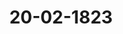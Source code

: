 ---  
schema: default  
title: 20-02-1823  
organization: Team Charlie  
notes: "<p>Description</p><p>Dritte Sitzung.

Geschehen, Frankfurt den 20. Februar 1823.

In Gegenwart

aller in der zweiten Sitzung Anwesenden.</p><p>§.17</p><p>Mittheilungen von Oesterreich, Rußland und Preussen, über die Resul=

tate des Cöngresses von Verona, 1822.

(2. Sttz. §. 14 d. J.

Würtemberg. Die Gesandtschaft ist, in Uebereinstimmung mit der von ihr in der

Sitzung vom 6. dieses Monats abgegebenen Erklärung, ermächtigt, nicht nur jeder Be=

schlußnahme beizutreten, sondern ausdrücklich auf eine solche anzutragen, wodurch von Seiten

der Bundesversammlung, als Organ des Bundes, der lebhafteste Dank für die geschehene

wichtige Mittheilung ausgedrückt und zugleich die vollständigste Anerkennung der auf Er=

haltung und Befestigung der Ruhe, der Ordnung und der Sicherheit in Europa gerichteten

Absichten der hohen Monarchen Oesterreichs, Preussens und Rußlands erklärt werde — Ab=

sichten, deren Reinheit und Offenheit, in dem öffentlichen Bekenntnisse zu einem Systeme,

das eben sowohl auf die Unabhängigkeit und Stärke der Regierungen, als auf die wohl=

verstandenen Jnteressen der Völker und auf die Erhaltung des durch die Tractate gesicherten

Zustandes gebaut ist, auf die überzeugendste Weise sich darlege.

Hierauf aber haben sich, nach der Ueberzeugung ihres allerhöchsten Hofes, die von der

Bundesversammlung zu machenden Erwiederungen auf die vorliegenden Mittheilungen der

Resultate einer Verhandlung, deren nähere Kenntniß ihr abgeht, um so gewisser zu be=

schränken, als einerseits von der Mehrheit eine förmliche Berathung des Jnhalts jener Mit=

theilungen, im Zwecke einer, Namens des Bundes, darauf zu ertheilenden Ruckäusserung,

nicht beliebt worden ist, und andererseits die in den Zwecken des Bundes begrundete

Stellung desselben zu allen auswärtigen Mächten es der Bundesversammlung, unter den

angeführten Umständen, besonders zur Pflicht zu machen scheint, bei dem bezeichneten Ge=

sichtspuncte stehen zu bleiben.An einer von diesem Gesichtspuncte sich entfernenden Beschlußnahme, kann mithin die

Gesandtschaft keinen Antheil nehmen.

Kurhessen. Auf die, von Oesterreichischer und Preussischer Seite geschehene, directe

Mittheilung der Circular=Depesche vom 14. December 1822, haben Seine Königliche Hoheit

der Kurfürst schon früher Jhre Uebereinstimmung mit den darin ausgesprochenen weisen

und erhaltenden Grundsätzen erklärt, und diesemnach mich angewiesen, hinsichtlich der Er=

wiederung der dem Deutschen Bunde gemachten Mittheilung, dem Königlich=Baierischen

Antrage mich anzuschliessen.

Präsidium: wolle in der nächsten Sitzung den Entwurf Beschlusses und der Er=

wiederung an die Cabinete von Oesterreich und Preussen, dann an den Kaiserlich=Russischen

Herrn Gesandten Freiherrn von Anstett, vorlegen.</p><p>§.18</p><p>Vertrag zwischen dem Königreiche Sachsen und dem Herzogthume Sach

sen=Gotha und Alkenbürg, die Vertretung des Sachsen=Gothai=

schen Cavalerie= und Artillerie=Contingents durch das Königreich

Sachsen betr.

(30. Sitz. §. 229 v. J. 1821.)

Oesterreich. Jn Betreff des in der 7. Bundestags=Sitzung vom 22. Febr. 1821

in Anregung gekommenen Antrags, daß von Seite des Bundes die Garantie eines am

7. Januar desselben Jahres zwischen dem Königreiche Sachsen und dem Herzogthume Sachsen=

Gotha und Altenburg abgeschlossenen Vertrags, über die Vertretung des Sachsen=Gothaischen

Cavalerie= und Artillerie=Contingents, übernommen werden möge, findet der Kaiserlich=

Königliche Hof keinen Anstand, den bereits vorliegenden Abstimmungen beizutreten und

sich daher für die Uebernahme dieser Garantie zu erklären.</p><p>§.19</p><p>Besoldungs= und Pensions=Rückstände der zum vormaligen Kaiserlichen

und Reichskammergerichte gehörigen Personen betreffend.

(1. Sitz. 5. 3 d. J.)

Preussen. Die Königlich=Preussische Regierung ist bei Beurtheilung des erfolgten

Gutachtens von der Ansich ausgegangen, daß die baldige Erledigung der so lange schon

anhängig gewesenen Sache, mittelst nunmehriger Berücksichtigung der alten Ruckstände,

dringend zu wünschen sey, demnach, und da auf dem Wege früherer Erörterung ein bal=

diges Ende schwer abzusehen sey, wohl bei jeder Bundesregierung eine Geneigtheit, auf

die jetzt gemahten Vorschläge einzugehen, vorausgesetzt werden könne; so wie eine solche

Geneigtheit bei der Königlich=Preussischen Regierung im Wesentlichen statt findet.Wenn nun, in Anwendung dieser Ansicht, zunächst das Maas der zu übernehmenden

Verbindlichkeit erörtert wird; so bestimmt dasselbe, nach Jnhalt des Gutachtens, sich grösser

oder geringer, je nachdem eine Verpflichtung, die Kammergerichts=Procuratoren, Advocaten

und andere zur vierten Classe gehörige Jndividuen für die Zeit von 1806 bis 1817 zu pensio=

niren, anerkannt wird oder nicht. Daß eine solche Verpflichtung (eine Verpflich=

tung im eigentlichen und gewöhnlichen Sinne) statt finde, wird diesseits nicht eingeräumt,

und es wird eben um deßwillen auch der Rechtögrund der von dem Grafen von Rei=

gersberg angebrachten Nachforderung allerdings bestritten.

Es kann nun zwar kein dermaliges Geschäft der Bundestagsgesandtschaft seyn, den

rückwirkenden Einsluß zu prüfen, welchen die Erklärungen anderer Bundesregierungen auf die

diesseitige, von jener allgemeinen Voraussetzung ausgehende Geneigtheit, im näher ein=

gesehenen und überschauten Zusammenhauge, demnächst äussern könnten. Die Gesandtschaft

ist jedoch jedenfalls autorisirt zu erklären:

daß, wenn die übrigen Bundesstaaten, ohne eine Verpflichtung jener Art an=

zuerkennen, der bemerkten Classe des vormaligen Personals die geforderten Rück=

stände aus Rücksichten der Milde und Billigkeit zu bewilligen und deren Verthei=

lung, als einer gemeinsamen Last, nach der jetzigen Bundesmatrikel zu

beschliessen geneigt seyn sollten, auch Preussen sich einer solchen Mitwirtung nicht

entziehen werde.

Jn Gemäßheit dieser Erklärung, wie der derselben zum Grunde liegenden Hauptansicht,

würde nun zwar die diesseitige Regierung es auch ihrerseits für keinen näher zu begrun=

denden Vorschlag erkennen, daß dasjenige, was bis dahin an den Grafen von Reigersberg

von einzelnen Bundesregierungen nicht gezahlt worden, jetzt zur Vertheilung auf sämmt=

liche Regierungen gebracht würde. Ob aber diejenigen Regierungen, welche die Zahlung

gemacht haben, ihrerseits sich verpflichtet geglaubt haben, steht nicht zur Untersuchung,

eben so wenig aber auch zur Berücksichtigung anderer Regierungen, so lange die

Verpflichtung nicht allgemein gültig dargethan worden. Fänden daher Bun

desregierungen, die bis dahin nicht gezahlt haben, zu der Nachfolge sich nicht etwa aus

anderen Gründen gleichfalls bewogen; so würde die Zahlung ihres Beitrages, in

Folge derselben Ansicht und desselben Zusammenhanges, gar nicht erfolgen, nach

welchem eine wirklich vorliegende Verpflichtung zu Uebernahme der ganzen Ruckstände

Classe an und für sich, als im eigentlichen Sinne ermangelnd, angefuhrtermaßen

gleichfalls nicht bewegen kann.

Jndem daher die diesseitige Bundestagsgesandtschaft die Unzulässigkeit einer solchen Rück=

vertheilung des Nichtgezahlten auf sämmtliche Regierungen, nach der Königlich Baieri scher Seits erfolgten Bemerkung, unbedenklich einräumt, ist sie doch andererseits gleich un=

verholen zu eröffnen gemüssigt, daß diesseits die an die Stelle gesetzte Einleitung,

aus denjenigen Gründen und in demselben Zusammenhange, wie die Erklärung der

Königlich=Baierischen Bundestagsgesandtschaft ihn angiebt, niemalo ge

billigt oder getheilt werden könnte.

Diejenigen Regierungen, welche den mehrbemerkten Beitrag bis dahin nicht gezahlt

haben, sind eben so wenig aSäumige, die durch irgend eine Maasregel zu binden

sind, in dieser Beziehung, als sie säumig sind oder heissen können, wenn sie nach Rechts=

bewandniß Anstand nehmen, die ganze betreffende Classe zu befriedigen. Es hat denselben,

nach diesseitiger beharrlicher Ansicht, weder in der allgemeinen noch besondern bemerkten

Beziehung, bis dahin etwas robgelegens, und es wird auch ferner in den Gesichtspunct

einer obliegenden Leistung nichts dieser Art zu bringen seyn. Die Nachzahlung

muß eben so wohl für freiwillig gehalten werden, als die Auszahlung

der Classe überhaupt dafür zu erkennen ist.

Jn so fern daher die mehrbemerkte Erklärung, nach Jnhalt und Ausdruck, einen Antrag

auf Beschlusse und Einrichtungen enthält, durch welche die Königlich=Preussische Regierung

genöthigt werden sollte, eine Verpflichtung anzuerkennen, die sie bestimmt in Ab=

rede stellt, sieht die diesseitige Bundestagsgesandtschaft sich zu erklären gemüssigt, daß da=

mit in keiner Art derjenige alleinige Zusammenhang angedeutet oder eingeleitet wer=

den kann, nach welchem die Königlich=Preussische Regierung (ohne Zweifel einstimmend mit

andern Regierungen, die fruher und bis dahin dieselbe Ansicht getheilt und zu erkennen ge=

geben haben) sich vielleicht schließlich noch bereit finden lassen könnte, unter

zusammentreffender freier Geneigtheit, die vierte Classe nebst den übrigen gleich

falls zu befriedigen, somit auch die Nachzahlung an den Grafen von Reigersberg zu

übernehmen.

Je unzögerlicher die Königlich=Preussische Regierung anerkannter Verpflichtung jeder

Zeit zu folgen gewohnt ist, um so bestimmter findet sich dieselbe auch stets zu dem Wunsche

veranlaßt, bei in Antrag kommenden Leistungen die vorhandenen Anforderungsgrunde nach

ihrer verschiedenen Bewandniß klar und bestimmt ausgesprochen zu sehen, indem

nur auf diese Weise unangenehmen Verwickelungen der Gegenstände selbst vorgebeugt wer=

den kann.

Ob nun übrigens wegen Befriedigung der Ansprüche vierter Classe eine zusammen=

treffende Geneigtheit, mit der davon abhangenden Folge fur die Nachzahlung funfter Classe,

eintreten werde, hängt von den zu erwartenden Erklärungen ab, und wird die Königlich=Preussische Regierung demnach ihren Endbeschluß in der Sache selbst dem gemäß nach=

folgend=bestimmen.

Wenn aber auf diese Weise, so wie in andern wesentlichen Beziehungen, sodann fest=

gestellt seyn wird, welche Summe zu Erreichung des Zweckes noch aufzubringen ist, wird

die diesseitige Regierung den von der Commission geschehenen Vorschlag sehr annehmbar

und practisch finden, daß die Vertheilung und Uebernahme, wie in vorbemerktem einzelnen

Anwendungsfalle, auch überhaupt nach der dermaligen Matrikel erfolge, indem jede

andere Art der Vertheilung zu sehr weitläufigen Erörterungen führen würde, über welche

eine baldige Vereinigung schwerlich irgend zu erwarten seyn dürfte.

Auch, ausser den jetzt bemerkten Hauptberücksichtigungen bei dem erfolgten Gutachten,

sind der Königlich=Preussischen Regierung die das nähere Detail betreffenden Vorschläge im

Ganzen zweckmäsig erschienen. Um jedoch darauf näher einzugehen, scheinen jene stattfin=

dende Hauptberücksichtigungen zuvörderst der Entscheidung einigermassen angenähert wer=

den zu müssen, da, ohne Uebereinstimmung in den wesentlichsten Gesichtspuncten, nur eine

unfruchtbare Verwickelung derselben mit dem Detail des Gegenstandes eintreten würde.</p><p>§.20</p><p>Gesuch des Grafen von Marschall, vormaligen Großherzoglich=Frank=

furtischen Gesandten am Kaiserlich=Königlichen Hofe, Pen=

sion betr.

(16. Sitz. §. 133 v. J.)

Baiern. Auf die in der 16. Sitzung des vergangenen Jahres (§. 133 des Protokolls)

zum Vortrage gekommene Reclamation des vormals Großherzoglich=Frankfurtischen Gesano=

ten, Grafen von Marschall, wegen Pensionserhöhung, ist der Königlich=Baierische Bun=

destagsgesandte zu erklären beauftragt:

daß Seine Königliche Majestät von Baiern bei den angeführten Umständen aller=

dings geneigt sind, die Pension des Grafen von Marschall mit sechs tausend

Gulden unter die Centrallasten des ehemaligen Großherzogthums aufnehmen zu

lassen; jedoch erwarten, daß der hieran Baiern treffende Antheil bei dem bedeu=

tenden Guthaben desselben, wegen bereits zuviel übernommener Staatsdiener und

Pensionisten, von Seite der übrigen hohen Theilhaber an dem ehemaligen Groß=

herzogthume Frankfurt, auf die der Krone Baiern zukommende Vergutungssumme

werde übernommen werden.

Diese Erklärung wurde an die Reclamations=Commission verwiesen.</p><p>§.21</p><p>Militärverhältnisse des Deutschen Bundes,

Standes= und Diensttabelle der 1. Division des 9. Armeccorps betr.

(1. Sitz. 5. 11, u. Sep. Prot. v. 21. Mai u. 15. Juni 1822.

Königreich Sachsen. Der Herr Gesandte überreicht die Standestabelle der ersten

Division des neunten Armeccorps vom 1. Januar 1823, aus welcher sich ergiebt, daß das

Königlich=Süchsische Bundescontingent nach seinen verschiedenen Bestandtheilen völlig in der

Beschaffenheit sey, welche sowohl die Bundesgesetze, als die mit andern Staaten geschlossenen

Vertretungsverträge erfordern.

Hierauf wurde

beschlossen:

diese Standestabelle der Militärcommission zuzustellen.</p><p>§.22</p><p>Beschwerdesache der Rheinpfälzischen Staatsgläubiger und Besitzer der

Partial=Obligationen lit D, die Zahlung der rückständigen Zinsen

und verfallenen Capitalien betreffend.

(25. Sitz. §. 196 v. J.)

Der Königlich=Hannöverische Bundestagsgesandte, Herr von Ham=

merstein, übergiebt ein Schreiben des Königlichen Oberappellationsgerichts zu Celle, als

Austrägalinstanz in eben erwähnter Beschwerdesache, d. d. Celle den 4. Februar 1823, worin

dasselbe nachweiset, daß es sich ausser Stande befunden habe, der in dem hohen Bundes=

tagsbeschlusse vom 16. Juni 1817, Artikel III, Num. 8, enthaltenen Vorschrift Genüge zu

leisten und den Rechtöstreit binnen Jahresfrist zu beendigen. Nachdem dasselbe in er=

wähntem Schreiben den Gang der bisherigen Verhandlungen näher angab, trug dieses Ober=

appellationsgericht zugleich vor, daß der Zeitpunct der Beendigung dieser Angelegenheit mit

einiger Wahrscheinlichkeit noch nicht vorausgesehen werden könne, indem den Gläubigern

das Recht zu interveniren, folglich auch durch Contumacial=Anträge den Fortgang der Sache

zu befördern, habe abgesprochen werden müssen.

Der besonders weitläufige Umfang der Sache, deren Erörterung aus mancherlei älteren

Verhandlungen und vorüberge angenen Verhältnissen hergenommen werden musse, und welcher

durch die von der Krone Baiern hinzugefügte Reconvention noch bedeutend erweitert sey,

diete beiden Theilen einen gegründeten Anspruch auf Gestattung geräumiger Fristen dar;

cann trete der Umstand hinzu, daß, nach dem hier in Anwendung zu bringenden Gerichts=

rerfahren, das Oberappellationsgericht sich nicht für ermächtigt halte, gegen einen der strei=tenden Theile pracjudicia in Vollziehung zu setzen, und in contumaciam gegen denselben

zu verfahren, wenn nicht der andere streitende Theil besonders darauf antrage.

Beide Theile, die Königlich=Baierische und Großherzoglich=Badische

Gesandtschaft, fanden hierauf nichts zu erinnern, daher

Beschluß:

1) daß die von dem Königlich=Hannöverischen Oberappellationsgerichte zu Celle, als

Austragalinstanz, ausgefuhrten Gründe für hinreichend angenommen werden und der Kö=

niglich=Hannöverische Bundestagsgesandte, Herr von Hammerstein, zu ersuchen sey,

solches zur Kenntniß des erwähnten Oberappellationsgerichts zu bringen;

2) wäre dieser Gegenstand an die mit der Nevision des Austrägalverfahrens

beauftragte Commission abzugeben, um darauf bei ihren Arbeiten Rucksicht zu nehmen.</p><p>§.23</p><p>Forderungen verschiedener Staatsgläubiger an den ehemaligen Kurstaat

Mainz und die jetzigen Besitzer ehemaliger Kurmainzischen Lan=

destheile.

(3. Sitz. §. 34 v. J.)

Kurhessen. Jn der 14. Sitzung des Jahres 1821, wurde, aus Anlaß mehrerer

Reclamationen vormaliger Mainzischer Stiftsgeistlichen und Gläubiger, beschlossen, die be=

theiligten Regierungen zu ersuchen, dem bestehenden Ausschusse durch Bevollmächtigte die

erforderlichen Aufklärungen und ihre Aeusserungen über diese Gegenstände abgeben zu lassen,

damit eine gutliche oder rechtliche Erledigung erfolgen könne.

Unter den Betheiligten ist zwar Kurhessen nicht benannt, indessen ist keinem Zweifel

unterworfen, daß es wegen des Besitzes des Oberamts Amöneburg und mehrerer Stifts=

güter und Gefälle dazu gehöre. Daher haben Seine Königliche Hoheit der Kurfürst, be=

reit, zur Aubeinandersetzung dieser verwickelten Angelegenheit mitzuwirken, mich mit der Wah=

rung Jhres Jnteresses zu beauftragen und zu diesem Ende mit einer Special=Vollmacht

versehen zu lassen, geruhet.</p><p>§.24</p><p>Gesuch des Servatius Götz, Schaffners des aufgelösten Klosters Weis=

senfrauen zu Mainz, Pension betr.

(24. Sitz. §. 191 v. J.)

Der Königlich=Sächsische Bundestagsgesandte, Herr von Carlowiz.

hält Vortrag über das Sustentationsgesuch des Servatius Götz, als vormaligen Schaffuers

des Weissenfrauenklosters zu Mainz, auf den Grund des hieruber bereits in der 10. Sitzung

vom 13. Maj=vorigen Jahres gehaltenen umständlichen Vortrags und darauf gefaßten Be=schlusses (§. 124 des Protokolls), so wie der in dessen Verfolg von der Herzoglich=Nassaui=

schen und Großherzoglich=Hessischen Regierung in der 18. und 24. Sitzung (§. 154 und 191)

abgegebenen Erklärungen.

Der Herr Referent ertheilt folgendes Gutachten:

Der Reichsdeputations=Hauptschluß vom 25. Februar 1803, §. 76, gesteht den Geistli

chen und Dienern der Körperschaften, welche auf der linken Rheinseite aufgehoben wurden

jedoch noch Güter auf der rechten Rheinseite besaßen, nur in zwei Fällen einen Anspruch

auf lebenslängliche Sustentation zu, nämlich:

wenn jene Jndividuen, als auf der rechten Rheinseite gebohren, von der Französischen

Regierung ohne Pension zum Unterhalte auf diese Rheinseite gewiesen worden waren, oder

wenn selbige, der auf der rechten Rheinseite zu erhebenden Einkünfte und ihrer Admi=

nistration wegen, um davon ihren Unterhalt zu ziehen, schon während des Kriegs auf

dieser Rheinseite ihre Wohnungen genommen, auch diese Einkünfte bisher wirklich genossen

hatten.

Ob nun schon das Weissenfrauenkloster zu Mainz eine solche Körperschaft war, welche

auf der linken Rheinseite aufgehoben wurde, und auf der rechten Eigenthum besaß, auch

Götz dessen Diener war und durch dessen Aufhebung seine Stelle verlor, so paßt doch auf

ihn keiner der obigen beiden Fälle, welche einen Sustentationsanspruch bedingen, denn er

ist, nach der von der Herzoglich=Nassauischen Regierung geschehenen Eröffnung, auf der

linken Rheinseite gebohren, und hat daselbst seinen Aufenthalt behalten.

Jn dieser Hinsicht wird dahin angetragen, den Servatius Götz in Mainz mit seinen

bei der hohen Bundesversammlung seit dem Jahre 1819 wiederholt angebrachten Gesuchen,

daß ihm, als vormaligen Schaffner des aufgehobenen Weissenfrauenklosters daselbst, wie er

anfangs gebeten hat, zu Fortzahlung seines Gehalts, und, wie er nachher gebeten, zu einer

Pension verholfen werden möge, definitiv abzuweisen.

Jn dessen Genehmigung, wird

beschlossen:

den Servatius Götz zu Mainz mit seinen Sustentationsgesuchen, wegen der vorhin

von ihm begleiteten Function eines Schaffners des Weissenfrauenklosters daselbst, nunmehr

definitiv abzuweisen.

Folgen die Unterschriften.

Protok. d. d. Bundesvers. XV. Bd.</p>"  
resources:  
- format: png  
  name: Page50[0-17].png  
  url: ../../data_img/Protokolle_BV_15_1823/20-02-1823/Page50[0-17].png  
- format: png  
  name: Page51[17-18-19].png  
  url: ../../data_img/Protokolle_BV_15_1823/20-02-1823/Page51[17-18-19].png  
- format: png  
  name: Page52[19].png  
  url: ../../data_img/Protokolle_BV_15_1823/20-02-1823/Page52[19].png  
- format: png  
  name: Page53[19].png  
  url: ../../data_img/Protokolle_BV_15_1823/20-02-1823/Page53[19].png  
- format: png  
  name: Page54[19-20].png  
  url: ../../data_img/Protokolle_BV_15_1823/20-02-1823/Page54[19-20].png  
- format: png  
  name: Page55[21-22].png  
  url: ../../data_img/Protokolle_BV_15_1823/20-02-1823/Page55[21-22].png  
- format: png  
  name: Page56[22-23-24].png  
  url: ../../data_img/Protokolle_BV_15_1823/20-02-1823/Page56[22-23-24].png  
- format: png  
  name: Page57[24].png  
  url: ../../data_img/Protokolle_BV_15_1823/20-02-1823/Page57[24].png  
category:   
  - Protokolle_BV_15_1823  
maintainer: Frank Chen  
maintainer_email: t08zc21@abdn.ac.uk  
---